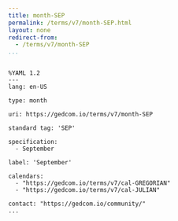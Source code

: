 ```yaml
---
title: month-SEP
permalink: /terms/v7/month-SEP.html
layout: none
redirect-from:
  - /terms/v7/month-SEP
...
```


```

%YAML 1.2
---
lang: en-US

type: month

uri: https://gedcom.io/terms/v7/month-SEP

standard tag: 'SEP'

specification:
  - September

label: 'September'

calendars:
  - "https://gedcom.io/terms/v7/cal-GREGORIAN"
  - "https://gedcom.io/terms/v7/cal-JULIAN"

contact: "https://gedcom.io/community/"
...

```
